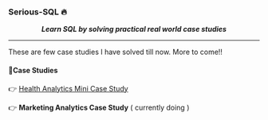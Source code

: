 ### Serious-SQL  🔥

<p align = 'center' >
<strong><i>Learn SQL by solving practical real world case studies</i></strong>
</p>

------

These are few case studies I have solved till now. More to come!!

#### 📜Case Studies

👉 [Health Analytics Mini Case Study](https://github.com/kumar-mahendra/Health-Analytics-mini-case-study) 

👉 **Marketing Analytics Case Study** ( currently doing )



